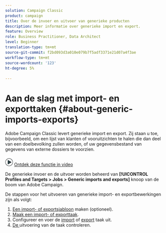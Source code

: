 ```yaml
---
solution: Campaign Classic
product: campaign
title: Over de invoer en uitvoer van generieke producten
description: Meer informatie over generieke import en export.
feature: Overview
role: Business Practitioner, Data Architect
level: Beginner
translation-type: tm+mt
source-git-commit: f2bd093d3a010e079b7f5adf3371e21d07a4f3ae
workflow-type: tm+mt
source-wordcount: '123'
ht-degree: 5%

---
```



# Aan de slag met import- en exporttaken {#about-generic-imports-exports}

Adobe Campaign Classic levert generieke import en export. Zij staan u toe, bijvoorbeeld, om een lijst van klanten of vooruitzichten te halen die dan deel van een doelbevolking zullen worden, of uw gegevensbestand van gegevens van externe dossiers te voorzien.

![](assets/do-not-localize/how-to-video.png) [Ontdek deze functie in video](../../platform/using/exporting-and-importing-profiles.md#import-profiles-video)

De generieke invoer en de uitvoer worden beheerd van **[!UICONTROL Profiles and Targets > Jobs > Generic imports and exports]** knoop van de boom van Adobe Campaign.

De stappen voor het uitvoeren van generieke import- en exportbewerkingen zijn als volgt:

1. [Een import- of exportsjabloon](../../platform/using/creating-import-export-templates.md)  maken (optioneel).
1. [Maak een import- of exporttaak](../../platform/using/creating-import-export-jobs.md).
1. Configureer en voer de [import](../../platform/using/executing-import-jobs.md) of [export](../../platform/using/executing-export-jobs.md) taak uit.
1. [De ](../../platform/using/monitoring-jobs-execution.md) uitvoering van de taak controleren.


